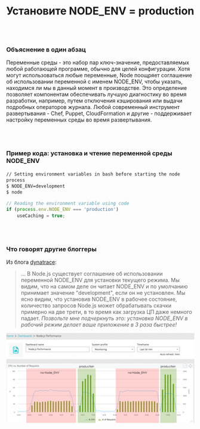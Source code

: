 # Установите NODE_ENV = production

<br/><br/>

### Объяснение в один абзац

Переменные среды - это набор пар ключ-значение, предоставляемых любой работающей программе, обычно для целей конфигурации. Хотя могут использоваться любые переменные, Node поощряет соглашение об использовании переменной с именем NODE_ENV, чтобы указать, находимся ли мы в данный момент в производстве. Это определение позволяет компонентам обеспечивать лучшую диагностику во время разработки, например, путем отключения кэширования или выдачи подробных операторов журнала. Любой современный инструмент развертывания - Chef, Puppet, CloudFormation и другие - поддерживает настройку переменных среды во время развертывания.

<br/><br/>

### Пример кода: установка и чтение переменной среды NODE_ENV

```shell script
// Setting environment variables in bash before starting the node process
$ NODE_ENV=development
$ node
```

```javascript
// Reading the environment variable using code
if (process.env.NODE_ENV === 'production')
    useCaching = true;
```

<br/><br/>

### Что говорят другие блоггеры

Из блога [dynatrace](https://www.dynatrace.com/blog/the-drastic-effects-of-omitting-node_env-in-your-express-js-applications/):
> ... В Node.js существует соглашение об использовании переменной NODE_ENV для установки текущего режима. Мы видим, что на самом деле он читает NODE_ENV и по умолчанию принимает значение "development", если он не установлен. Мы ясно видим, что установив NODE_ENV в рабочее состояние, количество запросов Node.js может обрабатывать скачки примерно на две трети, в то время как загрузка ЦП даже немного падает. *Позвольте мне подчеркнуть это: установка NODE_ENV в рабочий режим делает ваше приложение в 3 раза быстрее!*

![NODE_ENV=production](../../assets/images/setnodeenv1.png "NODE_ENV=production")

<br/><br/>
